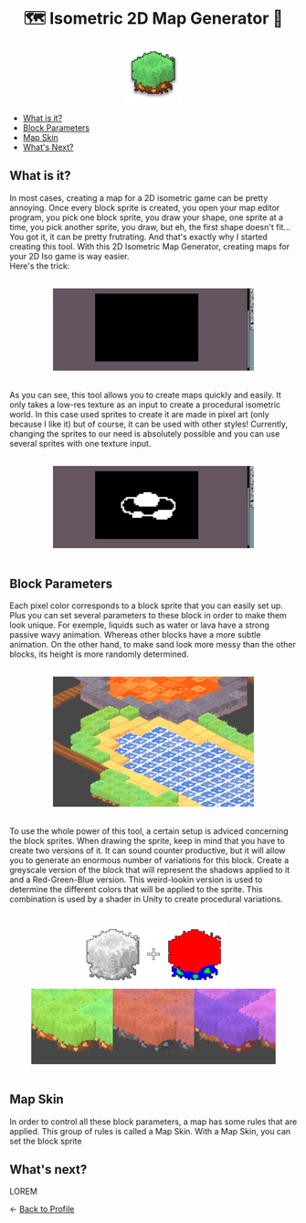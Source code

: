 <div align="center">

# :world_map: Isometric 2D Map Generator :triangular_ruler:

<img src="Resources/Images/I_IsoMapLogo.png" alt= Blender width="20%" height="30%">
<br>
</div>

- [What is it?](https://github.com/Ash2oPS/Ash2oPS/blob/main/TOOL_ISOMETRIC_MAP_GENERATOR.md#what-is-it)
- [Block Parameters](https://github.com/Ash2oPS/Ash2oPS/blob/main/TOOL_ISOMETRIC_MAP_GENERATOR.md#block-parameters)
- [Map Skin](https://github.com/Ash2oPS/Ash2oPS/blob/main/TOOL_ISOMETRIC_MAP_GENERATOR.md#map-skin)
- [What's Next?](https://github.com/Ash2oPS/Ash2oPS/blob/main/TOOL_ISOMETRIC_MAP_GENERATOR.md#whats-next)



## What is it?

In most cases, creating a map for a 2D isometric game can be pretty annoying. Once every block sprite is created, you open
your map editor program, you pick one block sprite, you draw your shape, one sprite at a time, you pick another sprite, you 
draw, but eh, the first shape doesn't fit... You got it, it can be pretty frutrating. And that's exactly why I started creating 
this tool. With this 2D Isometric Map Generator, creating maps for your 2D Iso game is way easier. <br>
Here's the trick:

<br>
<div align="center">
<img src="Resources/GIFs/GIF_IsoMapGenerator_Demo_01.gif" alt= IsoMapGenDemo1 width="70%" height="70%">
</div>
<br>


As you can see, this tool allows you to create maps quickly and easily. It only takes a low-res texture as an input to create a procedural
isometric world. In this case used sprites to create it are made in pixel art (only because I like it) but of course, it can be used 
with other styles! Currently, changing the sprites to our need is absolutely possible and you can use several sprites with
one texture input.


<br>
<div align="center">
<img src="Resources/GIFs/GIF_IsoMapGenerator_Demo_02.gif" alt= IsoMapGenDemo1 width="70%" height="70%">
</div>
<br>

## Block Parameters

Each pixel color corresponds to a block sprite that you can easily set up. Plus you can set several parameters to these block
in order to make them look unique. For exemple, liquids such as water or lava have a strong passive wavy animation. Whereas other
blocks have a more subtle animation. On the other hand, to make sand look more messy than the other blocks, its height is more 
randomly determined.

<br>
<div align="center">
<img src="Resources/GIFs/GIF_IsoMapGenerator_Demo_03.gif" alt= IsoMapGenDemo1 width="70%" height="70%">
</div>
<br>

To use the whole power of this tool, a certain setup is adviced concerning the block sprites. When drawing the sprite, keep in mind
that you have to create two versions of it. It can sound counter productive, but it will allow you to generate an enormous number of
variations for this block. Create a greyscale version of the block that will represent the shadows applied to it and a Red-Green-Blue
version. This weird-lookin version is used to determine the different colors that will be applied to the sprite. This combination
is used by a shader in Unity to create procedural variations.

<br>
<div align="center">
<img src="Resources/Images/I_IsoMapGenerator_SpriteBlock_01.png" alt= SpriteBlock01 width="50%" height="50%">
<img src="Resources/Images/I_IsoMapGenerator_SpriteBlock_02.png" alt= SpriteBlock02 width="85%" height="85%">
</div>
<br>

## Map Skin

In order to control all these block parameters, a map has some rules that are applied. This group of rules is called a Map Skin. 
With a Map Skin, you can set the block sprite 



## What's next?

LOREM

<- [Back to Profile](https://github.com/Ash2oPS)
